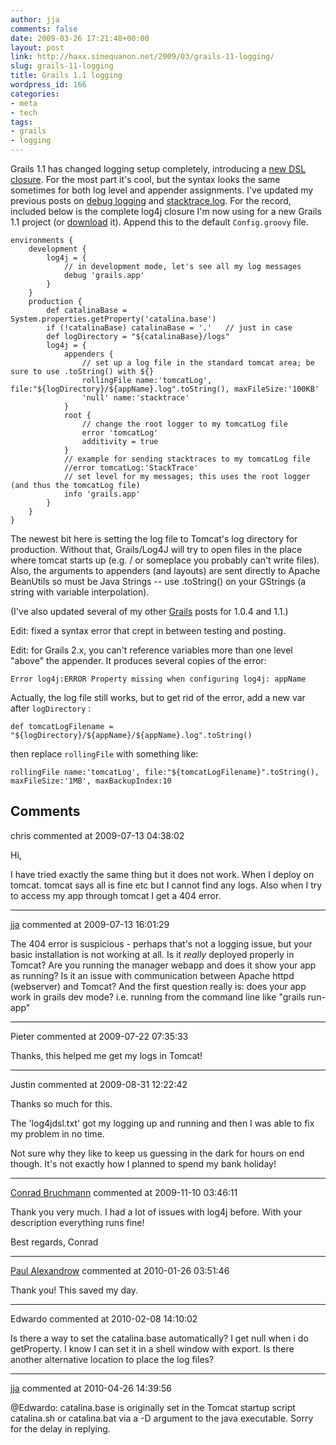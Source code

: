 ```yaml
---
author: jja
comments: false
date: 2009-03-26 17:21:48+00:00
layout: post
link: http://haxx.sinequanon.net/2009/03/grails-11-logging/
slug: grails-11-logging
title: Grails 1.1 logging
wordpress_id: 166
categories:
- meta
- tech
tags:
- grails
- logging
---
```


Grails 1.1 has changed logging setup completely, introducing a
[new DSL closure](http://grails.org/doc/1.1/guide/3.%20Configuration.html#3.1.2%20Logging).
For the most part it's cool, but the syntax looks the same sometimes for both
log level and appender assignments. I've updated my previous posts on
[debug logging](http://haxx.sinequanon.net/2008/09/grails-logging/)
and
[stacktrace.log](http://haxx.sinequanon.net/2008/09/grails-stacktracelog/).
For the record, included below is the complete log4j closure I'm now using for
a new Grails 1.1 project (or
[download](/2009/03/log4jdsl.txt)
it). Append this to the default `Config.groovy` file.

<!-- more -->

    environments {
        development {
            log4j = {
                // in development mode, let's see all my log messages
                debug 'grails.app'
            }
        }
        production {
            def catalinaBase = System.properties.getProperty('catalina.base')
            if (!catalinaBase) catalinaBase = '.'   // just in case
            def logDirectory = "${catalinaBase}/logs"
            log4j = {
                appenders {
                    // set up a log file in the standard tomcat area; be sure to use .toString() with ${}
                    rollingFile name:'tomcatLog', file:"${logDirectory}/${appName}.log".toString(), maxFileSize:'100KB'
                    'null' name:'stacktrace'
                }
                root {
                    // change the root logger to my tomcatLog file
                    error 'tomcatLog'
                    additivity = true
                }
                // example for sending stacktraces to my tomcatLog file
                //error tomcatLog:'StackTrace'
                // set level for my messages; this uses the root logger (and thus the tomcatLog file)
                info 'grails.app'
            }
        }
    }

The newest bit here is setting the log file to Tomcat's log directory for
production. Without that, Grails/Log4J will try to open files in the place
where tomcat starts up (e.g. / or someplace you probably can't write files).
Also, the arguments to appenders (and layouts) are sent directly to Apache
BeanUtils so must be Java Strings -- use .toString() on your GStrings (a
string with variable interpolation).

(I've also updated several of my other
[Grails](/tag/grails/)
posts for 1.0.4 and 1.1.)

Edit: fixed a syntax error that crept in between testing and posting.

Edit: for Grails 2.x, you can't reference variables more than one level
"above" the appender. It produces several copies of the error:

    Error log4j:ERROR Property missing when configuring log4j: appName

Actually, the log file still works, but to get rid of the error, add a new var
after `logDirectory` :

    def tomcatLogFilename = "${logDirectory}/${appName}/${appName}.log".toString()
then replace `rollingFile` with something like:
    
    rollingFile name:'tomcatLog', file:"${tomcatLogFilename}".toString(), maxFileSize:'1MB', maxBackupIndex:10

## Comments

chris commented at 2009-07-13 04:38:02

Hi,

I have tried exactly the same thing but it does not work. When I deploy on tomcat. tomcat says all is fine etc but I cannot find any logs. Also when I try to access my app through tomcat I get a 404 error.

***

[jja](http://haxx.sinequanon.net/) commented at 2009-07-13 16:01:29

The 404 error is suspicious - perhaps that's not a logging issue, but your basic installation is not working at all. Is it *really* deployed properly in Tomcat? Are you running the manager webapp and does it show your app as running? Is it an issue with communication between Apache httpd (webserver) and Tomcat? And the first question really is: does your app work in grails dev mode? i.e. running from the command line like "grails run-app"

***

Pieter commented at 2009-07-22 07:35:33

Thanks, this helped me get my logs in Tomcat!

***

Justin commented at 2009-08-31 12:22:42

Thanks so much for this.

The 'log4jdsl.txt' got my logging up and running and then I was able to fix my problem in no time.

Not sure why they like to keep us guessing in the dark for hours on end though. It's not exactly how I planned to spend my bank holiday!

***

[Conrad Bruchmann](http://www.bruchmann.it) commented at 2009-11-10 03:46:11

Thank you very much. I had a lot of issues with log4j before. With your description everything runs fine!

Best regards,
Conrad

***

[Paul Alexandrow](http://www.kodama.at) commented at 2010-01-26 03:51:46

Thank you! This saved my day.

***

Edwardo commented at 2010-02-08 14:10:02

Is there a way to set the catalina.base automatically?  I get null when i do getProperty.  I know I can set it in a shell window with export.  Is there another alternative location to place the log files?

***

[jja](http://haxx.sinequanon.net/) commented at 2010-04-26 14:39:56

@Edwardo: catalina.base is originally set in the Tomcat startup script catalina.sh or catalina.bat via a -D argument to the java executable. Sorry for the delay in replying.
